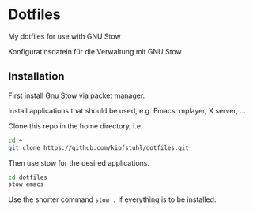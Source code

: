 # Dotfiles #

My dotfiles for use with GNU Stow

Konfiguratinsdatein für die Verwaltung mit GNU Stow


## Installation ##
First install Gnu Stow via packet manager.

Install applications that should be used, e.g. Emacs, mplayer, X server, …

Clone this repo in the home directory, i.e.

```bash
cd ~
git clone https://github.com/kipfstuhl/dotfiles.git

```

Then use stow for the desired applications.
```bash
cd dotfiles
stow emacs
```
Use the shorter command `stow .` if everything is to be installed.
